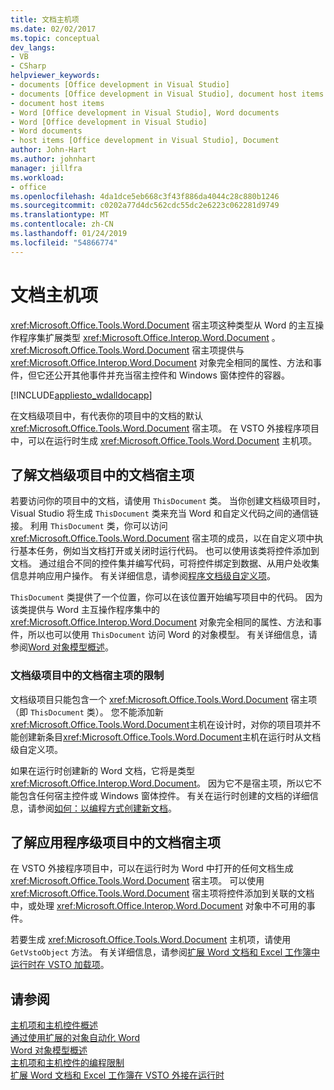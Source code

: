 ```yaml
---
title: 文档主机项
ms.date: 02/02/2017
ms.topic: conceptual
dev_langs:
- VB
- CSharp
helpviewer_keywords:
- documents [Office development in Visual Studio]
- documents [Office development in Visual Studio], document host items
- document host items
- Word [Office development in Visual Studio], Word documents
- Word [Office development in Visual Studio]
- Word documents
- host items [Office development in Visual Studio], Document
author: John-Hart
ms.author: johnhart
manager: jillfra
ms.workload:
- office
ms.openlocfilehash: 4da1dce5eb668c3f43f886da4044c28c880b1246
ms.sourcegitcommit: c0202a77d4dc562cdc55dc2e6223c062281d9749
ms.translationtype: MT
ms.contentlocale: zh-CN
ms.lasthandoff: 01/24/2019
ms.locfileid: "54866774"
---
```

# <a name="document-host-item"></a>文档主机项
  <xref:Microsoft.Office.Tools.Word.Document> 宿主项这种类型从 Word 的主互操作程序集扩展类型 <xref:Microsoft.Office.Interop.Word.Document> 。 <xref:Microsoft.Office.Tools.Word.Document> 宿主项提供与 <xref:Microsoft.Office.Interop.Word.Document> 对象完全相同的属性、方法和事件，但它还公开其他事件并充当宿主控件和 Windows 窗体控件的容器。  
  
 [!INCLUDE[appliesto_wdalldocapp](../vsto/includes/appliesto-wdalldocapp-md.md)]  
  
 在文档级项目中，有代表你的项目中的文档的默认 <xref:Microsoft.Office.Tools.Word.Document> 宿主项。 在 VSTO 外接程序项目中，可以在运行时生成 <xref:Microsoft.Office.Tools.Word.Document> 主机项。  
  
## <a name="understand-the-document-host-item-in-document-level-projects"></a>了解文档级项目中的文档宿主项  
 若要访问你的项目中的文档，请使用 `ThisDocument` 类。 当你创建文档级项目时，Visual Studio 将生成 `ThisDocument` 类来充当 Word 和自定义代码之间的通信链接。 利用 `ThisDocument` 类，你可以访问 <xref:Microsoft.Office.Tools.Word.Document> 宿主项的成员，以在自定义项中执行基本任务，例如当文档打开或关闭时运行代码。 也可以使用该类将控件添加到文档。 通过组合不同的控件集并编写代码，可将控件绑定到数据、从用户处收集信息并响应用户操作。 有关详细信息，请参阅[程序文档级自定义项](../vsto/programming-document-level-customizations.md)。  
  
 `ThisDocument` 类提供了一个位置，你可以在该位置开始编写项目中的代码。 因为该类提供与 Word 主互操作程序集中的 <xref:Microsoft.Office.Interop.Word.Document> 对象完全相同的属性、方法和事件，所以也可以使用 `ThisDocument` 访问 Word 的对象模型。 有关详细信息，请参阅[Word 对象模型概述](../vsto/word-object-model-overview.md)。  
  
### <a name="limitations-of-the-document-host-item-in-document-level-projects"></a>文档级项目中的文档宿主项的限制  
 文档级项目只能包含一个 <xref:Microsoft.Office.Tools.Word.Document> 宿主项（即 `ThisDocument` 类）。 您不能添加新<xref:Microsoft.Office.Tools.Word.Document>主机在设计时，对你的项目项并不能创建新条目<xref:Microsoft.Office.Tools.Word.Document>主机在运行时从文档级自定义项。  
  
 如果在运行时创建新的 Word 文档，它将是类型<xref:Microsoft.Office.Interop.Word.Document>。 因为它不是宿主项，所以它不能包含任何宿主控件或 Windows 窗体控件。 有关在运行时创建的文档的详细信息，请参阅[如何：以编程方式创建新文档](../vsto/how-to-programmatically-create-new-documents.md)。  
  
## <a name="understand-document-host-items-in-application-level-projects"></a>了解应用程序级项目中的文档宿主项  
 在 VSTO 外接程序项目中，可以在运行时为 Word 中打开的任何文档生成 <xref:Microsoft.Office.Tools.Word.Document> 宿主项。 可以使用 <xref:Microsoft.Office.Tools.Word.Document> 宿主项将控件添加到关联的文档中，或处理 <xref:Microsoft.Office.Interop.Word.Document> 对象中不可用的事件。  
  
 若要生成 <xref:Microsoft.Office.Tools.Word.Document> 主机项，请使用 `GetVstoObject` 方法。 有关详细信息，请参阅[扩展 Word 文档和 Excel 工作簿中运行时在 VSTO 加载项](../vsto/extending-word-documents-and-excel-workbooks-in-vsto-add-ins-at-run-time.md)。  
  
## <a name="see-also"></a>请参阅  
 [主机项和主机控件概述](../vsto/host-items-and-host-controls-overview.md)   
 [通过使用扩展的对象自动化 Word](../vsto/automating-word-by-using-extended-objects.md)   
 [Word 对象模型概述](../vsto/word-object-model-overview.md)   
 [主机项和主机控件的编程限制](../vsto/programmatic-limitations-of-host-items-and-host-controls.md)   
 [扩展 Word 文档和 Excel 工作簿在 VSTO 外接在运行时](../vsto/extending-word-documents-and-excel-workbooks-in-vsto-add-ins-at-run-time.md)  
